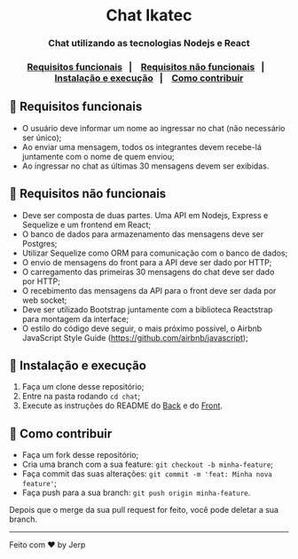 <h1 align="center">
  Chat Ikatec
</h1>

<h3 align="center">
  Chat utilizando as tecnologias Nodejs e React
<h3>

<p align="center">
  <a href="#memo-requisitos-funcionais">Requisitos funcionais</a>&nbsp;&nbsp;&nbsp;|&nbsp;&nbsp;&nbsp;
  <a href="#memo-requisitos-não-funcionais">Requisitos não funcionais</a>&nbsp;&nbsp;&nbsp;|&nbsp;&nbsp;&nbsp;
  <a href="#instalacao-e-execucao">Instalação e execução</a>&nbsp;&nbsp;&nbsp;|&nbsp;&nbsp;&nbsp;
  <a href="#-como-contribuir">Como contribuir</a>
</p>

## :memo: Requisitos funcionais

- O usuário deve informar um nome ao ingressar no chat (não necessário ser único);
- Ao enviar uma mensagem, todos os integrantes devem recebe-lá juntamente com o nome de quem enviou;
- Ao ingressar no chat as últimas 30 mensagens devem ser exibidas.

## :memo: Requisitos não funcionais

- Deve ser composta de duas partes. Uma API em Nodejs, Express e Sequelize e um frontend em React;
- O banco de dados para armazenamento das mensagens deve ser Postgres;
- Utilizar Sequelize como ORM para comunicação com o banco de dados;
- O envio de mensagens do front para a API deve ser dado por HTTP;
- O carregamento das primeiras 30 mensagens do chat deve ser dado por HTTP;
- O recebimento das mensagens da API para o front deve ser dada por web socket;
- Deve ser utilizado Bootstrap juntamente com a biblioteca Reactstrap para montagem da interface;
- O estilo do código deve seguir, o mais próximo possivel, o Airbnb JavaScript Style Guide (https://github.com/airbnb/javascript);

## <a name="instalacao-e-execucao"></a>🚀 Instalação e execução

1. Faça um clone desse repositório;
2. Entre na pasta rodando `cd chat`;
3. Execute as instruções do README do [Back](./back/README.md) e do [Front](./front/README.md).

## 🤔 Como contribuir

- Faça um fork desse repositório;
- Cria uma branch com a sua feature: `git checkout -b minha-feature`;
- Faça commit das suas alterações: `git commit -m 'feat: Minha nova feature'`;
- Faça push para a sua branch: `git push origin minha-feature`.

Depois que o merge da sua pull request for feito, você pode deletar a sua branch.

---

Feito com ♥ by Jerp
